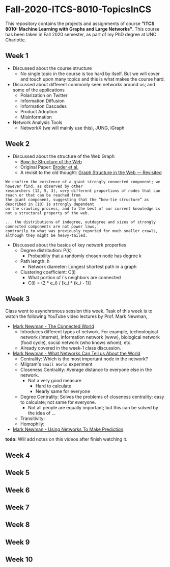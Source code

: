 # Fall-2020-ITCS-8010-TopicsInCS
This repository contains the projects and assignments of course **"ITCS 8010: Machine Learning with Graphs and Large Networks"**. This course has been taken in Fall 2020 semester, as part of my PhD degree at UNC Charlotte.

## Week 1
* Discussed about the course structure
  * No single topic in the course is too hard by itself. But we will cover and touch upon many topics and this is what makes the course hard.
* Discussed about different commonly seen networks around us; and some of the applications
  * Polarization on Twitter
  * Information Diffusion
  * Information Cascades
  * Product Adoption
  * Misinformation
* Network Analysis Tools
  * NetworkX (we will mainly use this), JUNG, iGraph

## Week 2
* Discussed about the structure of the Web Graph
  * [Bow-tie Structure of the Web](https://kharshit.github.io/blog/2017/09/08/structure-of-the-web#myfootnote1)
  * Original Paper: [Broder et al.](https://kharshit.github.io/assets/graph_broder.pdf)
  * A revisit to the old thought: [Graph Structure in the Web — Revisited](http://www.quantware.ups-tlse.fr/FETNADINE/papers/P4.9.pdf)
```
We confirm the existence of a giant strongly connected component; we however find, as observed by other 
researchers [12, 5, 3], very different proportions of nodes that can reach or that can be reached from 
the giant component, suggesting that the “bow-tie structure” as described in [10] is strongly dependent 
on the crawling process, and to the best of our current knowledge is not a structural property of the web.

... the distributions of indegree, outdegree and sizes of strongly connected components are not power laws, 
contrarily to what was previously reported for much smaller crawls, although they might be heavy-tailed.
```
* Discussed about the basics of key network properties
  * Degree distribution: P(k)
    * Probability that a randomly chosen node has degree k
  * Path length: h
    * Network diameter: Longest shortest path in a graph
  * Clustering coefficient: C(i)
    * What portion of i's neighbors are connected
    * C(i) = (2 * e_i) / [k_i * (k_i - 1)]

## Week 3
Class went to asynchronous session this week. Task of this week is to watch the following YouTube video lectures by Prof. Mark Newman,

* [Mark Newman - The Connected World](https://www.youtube.com/watch?v=yAtsm5xkb5c)
  * Introduces different types of network. For example, technological network (internet), information network (www), biological network (food cycle), social network (who knows whom), etc.
  * Already covered in the week-1 class discussion.
* [Mark Newman - What Networks Can Tell us About the World](https://www.youtube.com/watch?v=lETt7IcDWLI)
  * Centrality: Which is the most important node in the network?
  * Milgram's `Small World` experiment
  * Closeness Centrality: Average distance to everyone else in the network.
    * Not a very good measure
      * Hard to calculate
      * Nearly same for everyone
  * Degree Centrality: Solves the problems of closeness centrality: easy to calculate; not same for everyone.
    * Not all people are equally important; but this can be solved by the idea of ...
  * Transitivity: 
  * Homophily: 
* [Mark Newman - Using Networks To Make Prediction](https://www.youtube.com/watch?v=rwA-y-XwjuU)

**todo:** Will add notes on this videos after finish watching it.

## Week 4

## Week 5

## Week 6

## Week 7

## Week 8

## Week 9

## Week 10
